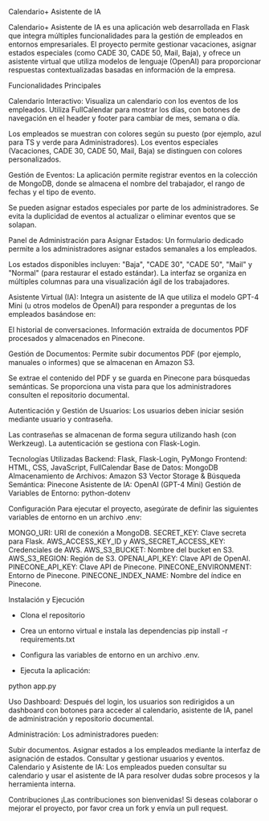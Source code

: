 Calendario+ Asistente de IA

Calendario+ Asistente de IA es una aplicación web desarrollada en Flask que integra múltiples funcionalidades para la gestión de empleados en entornos empresariales. El proyecto permite gestionar vacaciones, asignar estados especiales (como CADE 30, CADE 50, Mail, Baja), y ofrece un asistente virtual que utiliza modelos de lenguaje (OpenAI) para proporcionar respuestas contextualizadas basadas en información de la empresa.

Funcionalidades Principales

Calendario Interactivo:
Visualiza un calendario con los eventos de los empleados. Utiliza FullCalendar para mostrar los días, con botones de navegación en el header y footer para cambiar de mes, semana o día.

Los empleados se muestran con colores según su puesto (por ejemplo, azul para TS y verde para Administradores).
Los eventos especiales (Vacaciones, CADE 30, CADE 50, Mail, Baja) se distinguen con colores personalizados.

Gestión de Eventos:
La aplicación permite registrar eventos en la colección de MongoDB, donde se almacena el nombre del trabajador, el rango de fechas y el tipo de evento.

Se pueden asignar estados especiales por parte de los administradores.
Se evita la duplicidad de eventos al actualizar o eliminar eventos que se solapan.

Panel de Administración para Asignar Estados:
Un formulario dedicado permite a los administradores asignar estados semanales a los empleados.

Los estados disponibles incluyen: "Baja", "CADE 30", "CADE 50", "Mail" y "Normal" (para restaurar el estado estándar).
La interfaz se organiza en múltiples columnas para una visualización ágil de los trabajadores.

Asistente Virtual (IA):
Integra un asistente de IA que utiliza el modelo GPT-4 Mini (u otros modelos de OpenAI) para responder a preguntas de los empleados basándose en:

El historial de conversaciones.
Información extraída de documentos PDF procesados y almacenados en Pinecone.

Gestión de Documentos:
Permite subir documentos PDF (por ejemplo, manuales o informes) que se almacenan en Amazon S3.

Se extrae el contenido del PDF y se guarda en Pinecone para búsquedas semánticas.
Se proporciona una vista para que los administradores consulten el repositorio documental.

Autenticación y Gestión de Usuarios:
Los usuarios deben iniciar sesión mediante usuario y contraseña.

Las contraseñas se almacenan de forma segura utilizando hash (con Werkzeug).
La autenticación se gestiona con Flask-Login.

Tecnologías Utilizadas
Backend: Flask, Flask-Login, PyMongo
Frontend: HTML, CSS, JavaScript, FullCalendar
Base de Datos: MongoDB
Almacenamiento de Archivos: Amazon S3
Vector Storage & Búsqueda Semántica: Pinecone
Asistente de IA: OpenAI (GPT-4 Mini)
Gestión de Variables de Entorno: python-dotenv

Configuración
Para ejecutar el proyecto, asegúrate de definir las siguientes variables de entorno en un archivo .env:

MONGO_URI: URI de conexión a MongoDB.
SECRET_KEY: Clave secreta para Flask.
AWS_ACCESS_KEY_ID y AWS_SECRET_ACCESS_KEY: Credenciales de AWS.
AWS_S3_BUCKET: Nombre del bucket en S3.
AWS_S3_REGION: Región de S3.
OPENAI_API_KEY: Clave API de OpenAI.
PINECONE_API_KEY: Clave API de Pinecone.
PINECONE_ENVIRONMENT: Entorno de Pinecone.
PINECONE_INDEX_NAME: Nombre del índice en Pinecone.


Instalación y Ejecución
- Clona el repositorio
- Crea un entorno virtual e instala las dependencias
pip install -r requirements.txt
- Configura las variables de entorno en un archivo .env.

- Ejecuta la aplicación:

python app.py

Uso
Dashboard:
Después del login, los usuarios son redirigidos a un dashboard con botones para acceder al calendario, asistente de IA, panel de administración y repositorio documental.

Administración:
Los administradores pueden:

Subir documentos.
Asignar estados a los empleados mediante la interfaz de asignación de estados.
Consultar y gestionar usuarios y eventos.
Calendario y Asistente de IA:
Los empleados pueden consultar su calendario y usar el asistente de IA para resolver dudas sobre procesos y la herramienta interna.

Contribuciones
¡Las contribuciones son bienvenidas! Si deseas colaborar o mejorar el proyecto, por favor crea un fork y envía un pull request.
